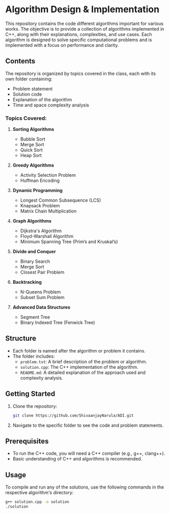 # Algorithm Design & Implementation

This repository contains the code different algorithms important for various works. The objective is to provide a collection of algorithms implemented in C++, along with their explanations, complexities, and use cases. Each algorithm is designed to solve specific computational problems and is implemented with a focus on performance and clarity.

## Contents

The repository is organized by topics covered in the class, each with its own folder containing:
- Problem statement
- Solution code
- Explanation of the algorithm
- Time and space complexity analysis

### Topics Covered:
1. **Sorting Algorithms**  
   - Bubble Sort  
   - Merge Sort  
   - Quick Sort  
   - Heap Sort

2. **Greedy Algorithms**  
   - Activity Selection Problem  
   - Huffman Encoding

3. **Dynamic Programming**  
   - Longest Common Subsequence (LCS)  
   - Knapsack Problem  
   - Matrix Chain Multiplication

4. **Graph Algorithms**  
   - Dijkstra's Algorithm  
   - Floyd-Warshall Algorithm  
   - Minimum Spanning Tree (Prim’s and Kruskal’s)

5. **Divide and Conquer**  
   - Binary Search  
   - Merge Sort  
   - Closest Pair Problem

6. **Backtracking**  
   - N-Queens Problem  
   - Subset Sum Problem

7. **Advanced Data Structures**  
   - Segment Tree  
   - Binary Indexed Tree (Fenwick Tree)

## Structure

- Each folder is named after the algorithm or problem it contains.
- The folder includes:
  - `problem.txt`: A brief description of the problem or algorithm.
  - `solution.cpp`: The C++ implementation of the algorithm.
  - `README.md`: A detailed explanation of the approach used and complexity analysis.

## Getting Started

1. Clone the repository:
    ```bash
    git clone https://github.com/ShivaanjayNarula/ADI.git
    ```
2. Navigate to the specific folder to see the code and problem statements.

## Prerequisites

- To run the C++ code, you will need a C++ compiler (e.g., g++, clang++).
- Basic understanding of C++ and algorithms is recommended.

## Usage

To compile and run any of the solutions, use the following commands in the respective algorithm's directory:

```bash
g++ solution.cpp -o solution
./solution
